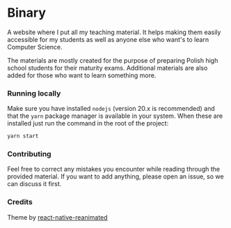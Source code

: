# Binary

A website where I put all my teaching material. It helps making them easily
accessible for my students as well as anyone else who want's to learn Computer
Science.

The materials are mostly created for the purpose of preparing Polish high school
students for their maturity exams. Additional materials are also added for those
who want to learn something more.

### Running locally

Make sure you have installed `nodejs` (version 20.x is recommended) and that the
`yarn` package manager is available in your system. When these are installed
just run the command in the root of the project:

```bash
yarn start
```

### Contributing

Feel free to correct any mistakes you encounter while reading through the
provided material. If you want to add anything, please open an issue, so we
can discuss it first.

### Credits

Theme by [react-native-reanimated](https://github.com/software-mansion/react-native-reanimated/)
